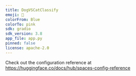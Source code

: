 ```yaml
---
title: DogVSCatClassify
emoji: 🐶
colorFrom: Blue
colorTo: pink
sdk: gradio
sdk_version: 3.8
app_file: app.py
pinned: false
license: apache-2.0
---
```


Check out the configuration reference at https://huggingface.co/docs/hub/spaces-config-reference